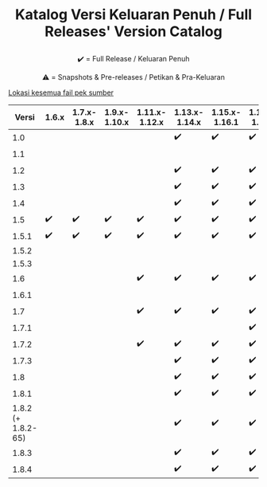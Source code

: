 # <p align="center">Katalog Versi Keluaran Penuh / Full Releases' Version Catalog
<p align="center">✔️ = Full Release / Keluaran Penuh
<p align="center">⚠️ = Snapshots & Pre-releases / Petikan & Pra-Keluaran

[Lokasi kesemua fail pek sumber](https://github.com/Minecraft-EdisiMelayu/Arkib-JawiCraft/tree/main/arkib-versi-keluaran-penuh)

| Versi | 1.6.x | 1.7.x-1.8.x | 1.9.x-1.10.x | 1.11.x-1.12.x | 1.13.x-1.14.x | 1.15.x-1.16.1 | 1.16.2-1.16.5 | 1.17.x | 1.18.x | 1.19.x | 1.20.x |
| --- | --- | --- | --- | --- | --- | --- | --- | --- | --- | --- | --- |
| 1.0 |   |   |   |  | ✔️ | ✔️ | ✔️ |  |  |  |  |
| 1.1 |   |   |   |  |  |  |  | ✔️ |  |  |  |
| 1.2 |   |   |   |  | ✔️ | ✔️ | ✔️ | ✔️ |  |  |  |
| 1.3 |   |   |   |  | ✔️ | ✔️ | ✔️ | ✔️ |  |  |  |
| 1.4 |   |   |   |  | ✔️ | ✔️ | ✔️ | ✔️ |  |  |  |
| 1.5 | ✔️ | ✔️ | ✔️ | ✔️ | ✔️ | ✔️ | ✔️ | ✔️ | ⚠️ |  |  |
| 1.5.1 | ✔️ | ✔️ | ✔️ | ✔️ | ✔️ | ✔️ | ✔️ | ✔️ | ⚠️ |  |  |
| 1.5.2 |  |  |  |  |  |  |  |  | ⚠️ |  |  |
| 1.5.3 |  |  |  |  |  |  |  |  | ⚠️ |  |  |
| 1.6 |   |   |   | ✔️ | ✔️ | ✔️ | ✔️ | ✔️ | ✔️ |  |  |
| 1.6.1 |  |  |  |  |  |  |  |  | ✔️ |  |  |
| 1.7 |   |   |   | ✔️ | ✔️ | ✔️ | ✔️ | ✔️ | ✔️ |  |  |
| 1.7.1 |  |  |  |  |  |  | ✔️ |  | ✔️ |  |  |
| 1.7.2 |   |   |   | ✔️ | ✔️ | ✔️ | ✔️ | ✔️ | ✔️ | ⚠️ |  |
| 1.7.3 |   |   |   |   | ✔️ | ✔️ | ✔️ | ✔️ | ✔️ | ⚠️ |  |
| 1.8 |   |   |   |   | ✔️ | ✔️ | ✔️ | ✔️ | ✔️ |  |  |
| 1.8.1 |   |   |   |   | ✔️ | ✔️ | ✔️ | ✔️ | ✔️ | ✔️ |  |
| 1.8.2 (+ 1.8.2-65) |   |   |   |   | ✔️ | ✔️ | ✔️ | ✔️ | ✔️ | ✔️ |  |
| 1.8.3 |   |   |   |   | ✔️ | ✔️ | ✔️ | ✔️ | ✔️ | ✔️ |    |
| 1.8.4 |   |   |   |   | ✔️ | ✔️ | ✔️ | ✔️ | ✔️ | ✔️ | ✔️ |
